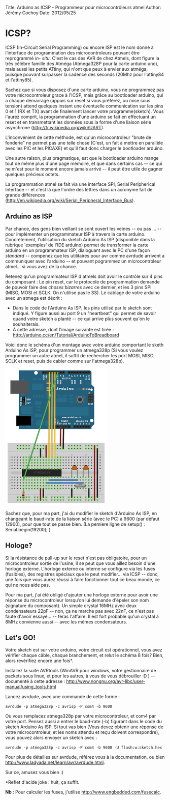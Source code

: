 ﻿Title: Arduino as ICSP - Programmeur pour microcontrôleurs atmel
Author: Jérémy Cochoy
Date: 2012/05/25

ICSP?
=====

ICSP (In-Circuit Serial Programming) ou encore ISP est le nom donné à l’interface de programmation des microcontroleurs pouvant être reprogrammé _in- situ_. C'est le cas des AVR de chez Atmels, dont figure la très célèbre famille des Atméga (Atmega328P pour la carte arduino uno), mais aussi les petits ATtiny, qui n'ont que peux à envier aux atméga, puisque pouvant surpasser la cadence des seconds (20Mhz pour l'attiny84 et l'attiny85).

Sachez que si vous disposez d'une carte arduino, vous ne programmez pas votre microcontroleur grace à l'ICSP, mais grâce au bootloader arduino, qui a chaque démarrage (appuis sur reset si vous préférez, ou mise sous tension) attend quelques instant une éventuelle communication sur les pins 0 et 1 (RX et TX) avant de finalement lancer votre programme(sketch). Vous l'aurez comprit, la programmation d'une arduino se fait en effectuant un reset et en transmettant les données sous la forme d'une liaison série asynchrone (<http://fr.wikipedia.org/wiki/UART>).

L'inconvénient de cette méthode, est qu'un microcontroleur "brute de fonderie" ne permet pas une telle chose (C'est, un fait à mettre en parallèle avec les PIC et les PICAXE) et qu'il faut donc charger le bootloader arduino.

Une autre raison, plus pragmatique, est que le bootloader arduino mange tout de même plus d'une page mémoire, et que dans certains cas -- ce qui ne m'est pour le moment encore jamais arrivé -- il peut être utile de gagner quelques précieux octets.

La programmation atmel se fait via une interface SPI, Serial Peripherical Interface -- et c'est là que l'ordre des lettres dans un acronyme fait de grande différences (<http://en.wikipedia.org/wiki/Serial_Peripheral_Interface_Bus>).

Arduino as ISP
--------------

Par chance, des gens bien veillant se sont ouvert les veines -- ou pas ... -- pour implémenter un programmateur ISP à travers la carte arduino. Concrètement, l'utilisation du sketch Arduino As ISP (disponible dans la rubrique 'exemples' de l'IDE arduino) permet de transformer la carte arduino en un programmateur ISP, dialoguant avec le PC d'une façon _standard_ -- compenez que les utilitaires pour avr comme avrdude arrivent a communiquer avec l'arduino -- et pouvant pogrammez un microcontroleur atmel... si vous avez de la chance.

Retenez qu'un programmateur ISP d'atmels doit avoir le contrôle sur 4 pins du composant : Le pin reset, car le protocole de programmation demande de pouvoir faire des _choses bizarres_ avec ce dernier, et les 3 pins SPI (MISO, MOSI et SCLK. On n'utilise pas le SS). Le cablage de votre arduino avec un atmega est décrit :

- Dans le code de l'Arduino As ISP; les pins utilisé par le sketch sont indiqué.
  Y figure aussi au port 9 un "heartbeat" qui permet de savoir quand votre sketch
  a planté -- ce qui arrive plus souvent qu'on le souhaiterais.
- À cette adresse, dont l'image suivante est tirée : <http://arduino.cc/en/Tutorial/ArduinoToBreadboard>

Voici donc le schéma d'un montage avec votre arduino comportant le sketh Arduino As ISP, pour programmer un atmega328p (Si vous voulez programmer un autre atmel, il suffit de rechercher les port MOSI, MISO, SCLK et reset, puis de cabler comme sur l'atmega328p).

![Montage arduino](data/BreadboardAVR.png)

Sachez que, pour ma part, j'ai du modifier le sketch d'Arduino As ISP, en changeant le baud-rate de la liaison série (avec le PC) à 9600 (par défaut 12900), pour que tout se passe bien. (La pemiere ligne de setup() :   Serial.begin(19200); )

Hologe?
-------

Si la résistance de pull-up sur le reset n'est pas obligatoire, pour un microcontroleur sortie de l'usine, il se peut que vous aillez besoin d'une horloge externe. L'horloge externe ou interne se configure via les fuses (fusibles), des registres spéciaux que le peut modifier... via ICSP -- donc, une fois que vous aurez réussi à faire fonctionner tout ce beau monde, ce qui ne nous aide pas.

Pour ma part, j'ai été obligé d'ajouter une horloge externe pour avoir une réponse du microcontroleur lorsqu’on lui demande d'épeler son nom (signature du composant). Un simple crystal 16MHz avec deux condensateurs 22pF -- non, ça ne marche pas avec 22nF, ce n'est pas faute d'avoir essayé... -- feras l'affaire. Il est fort probable qu'un crystal à 8MHz convienne aussi -- avec les mêmes condensateurs.

Let's GO!
---------

Votre sketch est sur votre arduino, votre circuit est opérationnel, vous avez vérifier chaque câble, chaque branchement, et relut le schéma 8 fois? Bien, alors revérifiez encore une fois*.

Installez la suite AVRtools (WinAVR pour windows, votre gestionnaire de packets sous linux, et pour les autres, à vous de vous débrouiller :D ) -- documenté à cette adresse : <http://www.nongnu.org/avr-libc/user-manual/using_tools.html>

Lancez avrdude, avec une commande de cette forme :
```{.shell}
avrdude -p atmega328p -c avrisp -P com4 -b 9600
```
Où vous remplacez atmega328p par votre microcontroleur, et com4 par votre port. Pensez aussi a entrer le baud-rate (-b) figurant dans le code du sketch Arduino As ISP. Si tout vas bien (Vous devez obtenir une réponse de votre microcontroleur, et les noms attendu et reçu doivent correspondre), vous pouvez alors envoyer un sketch avec :
```{.shell}
avrdude -p atmega328p -c avrisp -P com4 -b 9600 -U flash:w:sketch.hex
```
Pour plus de détailles sur avrdude, référez vous à la documentation, ou bien <http://www.ladyada.net/learn/avr/avrdude.html>.

Sur ce, amusez vous bien :)

*Reflet d'acide joke : huit, ça suffit.

__Nb :__ Pour calculer les fuses, j'utilise <http://www.engbedded.com/fusecalc>.
